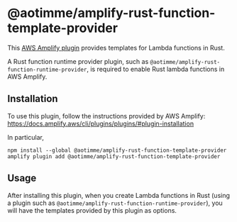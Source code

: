 # @aotimme/amplify-rust-function-template-provider

This [AWS Amplify plugin](https://docs.amplify.aws/cli/plugins/plugins/) provides templates for Lambda functions in Rust.

A Rust function runtime provider plugin, such as `@aotimme/amplify-rust-function-runtime-provider`, is required to enable Rust lambda functions in AWS Amplify.

## Installation

To use this plugin, follow the instructions provided by AWS Amplify: https://docs.amplify.aws/cli/plugins/plugins/#plugin-installation

In particular,
```shell
npm install --global @aotimme/amplify-rust-function-template-provider
amplify plugin add @aotimme/amplify-rust-function-template-provider
```

## Usage

After installing this plugin, when you create Lambda functions in Rust (using a plugin such as `@aotimme/amplify-rust-function-runtime-provider`), you will have the templates provided by this plugin as options.